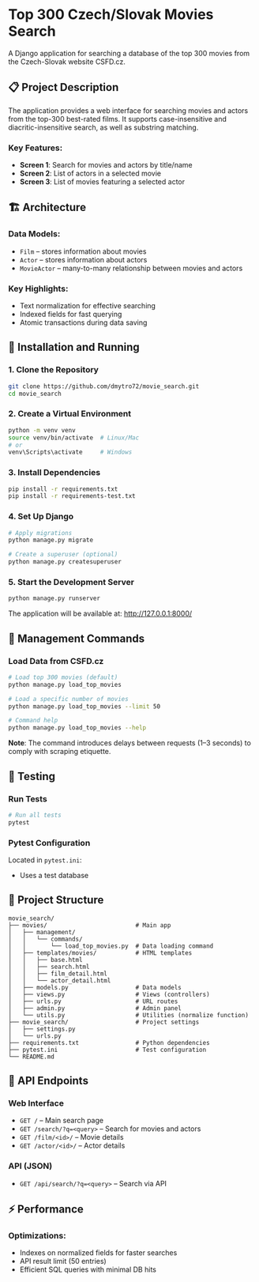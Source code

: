 # Top 300 Czech/Slovak Movies Search

A Django application for searching a database of the top 300 movies from the Czech-Slovak website CSFD.cz.

## 📋 Project Description

The application provides a web interface for searching movies and actors from the top-300 best-rated films. It supports case-insensitive and diacritic-insensitive search, as well as substring matching.

### Key Features:
- **Screen 1**: Search for movies and actors by title/name
- **Screen 2**: List of actors in a selected movie
- **Screen 3**: List of movies featuring a selected actor

## 🏗️ Architecture

### Data Models:
- `Film` – stores information about movies  
- `Actor` – stores information about actors  
- `MovieActor` – many-to-many relationship between movies and actors

### Key Highlights:
- Text normalization for effective searching  
- Indexed fields for fast querying  
- Atomic transactions during data saving

## 🚀 Installation and Running

### 1. Clone the Repository
```bash
git clone https://github.com/dmytro72/movie_search.git
cd movie_search
```

### 2. Create a Virtual Environment
```bash
python -m venv venv
source venv/bin/activate  # Linux/Mac
# or
venv\Scripts\activate     # Windows
```

### 3. Install Dependencies
```bash
pip install -r requirements.txt
pip install -r requirements-test.txt
```

### 4. Set Up Django
```bash
# Apply migrations
python manage.py migrate

# Create a superuser (optional)
python manage.py createsuperuser
```

### 5. Start the Development Server
```bash
python manage.py runserver
```

The application will be available at: http://127.0.0.1:8000/

## 🔧 Management Commands

### Load Data from CSFD.cz
```bash
# Load top 300 movies (default)
python manage.py load_top_movies

# Load a specific number of movies
python manage.py load_top_movies --limit 50

# Command help
python manage.py load_top_movies --help
```

**Note**: The command introduces delays between requests (1–3 seconds) to comply with scraping etiquette.

## 🧪 Testing

### Run Tests
```bash
# Run all tests
pytest
```

### Pytest Configuration
Located in `pytest.ini`:
- Uses a test database

## 📁 Project Structure

```
movie_search/
├── movies/                         # Main app
│   ├── management/
│   │   └── commands/
│   │       └── load_top_movies.py  # Data loading command
│   ├── templates/movies/           # HTML templates
│   │   ├── base.html
│   │   ├── search.html
│   │   ├── film_detail.html
│   │   └── actor_detail.html
│   ├── models.py                   # Data models
│   ├── views.py                    # Views (controllers)
│   ├── urls.py                     # URL routes
│   ├── admin.py                    # Admin panel
│   └── utils.py                    # Utilities (normalize function)
├── movie_search/                   # Project settings
│   ├── settings.py
│   └── urls.py
├── requirements.txt                # Python dependencies
├── pytest.ini                      # Test configuration
└── README.md
```

## 🎯 API Endpoints

### Web Interface
- `GET /` – Main search page  
- `GET /search/?q=<query>` – Search for movies and actors  
- `GET /film/<id>/` – Movie details  
- `GET /actor/<id>/` – Actor details  

### API (JSON)
- `GET /api/search/?q=<query>` – Search via API

## ⚡ Performance

### Optimizations:
- Indexes on normalized fields for faster searches  
- API result limit (50 entries)  
- Efficient SQL queries with minimal DB hits
